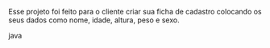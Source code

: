 Esse projeto foi feito para o cliente criar sua ficha de cadastro colocando os seus dados como nome, idade, altura, peso e sexo.

java
